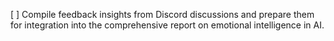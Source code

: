 [ ] Compile feedback insights from Discord discussions and prepare them for integration into the comprehensive report on emotional intelligence in AI.